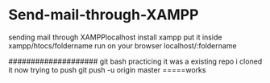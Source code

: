 # Send-mail-through-XAMPP

sending mail through XAMPPlocalhost
install xampp
put it inside xampp/htocs/foldername
run on your browser localhost/:foldername

####################
git bash practicing
it was a existing repo
i cloned it
now trying to push
git push -u origin master =====works
